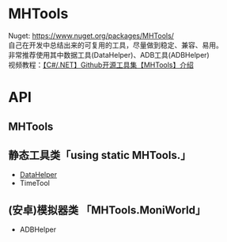 # MHTools
Nuget: https://www.nuget.org/packages/MHTools/  
自己在开发中总结出来的可复用的工具，尽量做到稳定、兼容、易用。  
非常推荐使用其中数据工具(DataHelper)、ADB工具(ADBHelper)   
视频教程：[【C#/.NET】Github开源工具集【MHTools】介绍](https://www.bilibili.com/video/BV1uUV8efE4W)

# API
## MHTools
## 静态工具类「using static MHTools.」
- [DataHelper](https://github.com/Miltomo/MHTools/blob/master/%E6%96%87%E6%A1%A3/DataHelper.md)
- TimeTool
## (安卓)模拟器类 「MHTools.MoniWorld」
- ADBHelper

